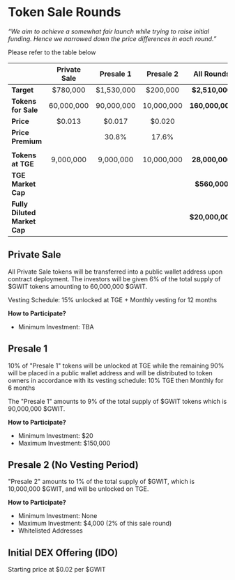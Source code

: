 # **Token Sale Rounds**

_“We aim to achieve a somewhat fair launch while trying to raise initial funding. Hence we narrowed down the price differences in each round.”_

Please refer to the table below

<center>

|                              | **Private Sale** | **Presale 1** | **Presale 2** | **All Rounds**  |
| ---------------------------- | :--------------: | :-----------: | :-----------: | :-------------: |
| **Target**                   |     $780,000     |  $1,530,000   |   $200,000    | **$2,510,000**  |
| **Tokens for Sale**          |    60,000,000    |  90,000,000   |  10,000,000   | **160,000,000** |
| **Price**                    |      $0.013      |    $0.017     |    $0.020     |                 |
| **Price Premium**            |                  |     30.8%     |     17.6%     |                 |
|                              |                  |               |               |                 |
| **Tokens at TGE**            |    9,000,000     |   9,000,000   |  10,000,000   | **28,000,000**  |
| **TGE Market Cap**           |                  |               |               |  **$560,000**   |
| **Fully Diluted Market Cap** |                  |               |               | **$20,000,000** |

</center>

## **Private Sale**

All Private Sale tokens will be transferred into a public wallet address upon contract deployment. The investors will be given 6% of the total supply of $GWIT tokens amounting to 60,000,000 $GWIT.

Vesting Schedule: 15% unlocked at TGE + Monthly vesting for 12 months

**How to Participate?**

- Minimum Investment: TBA

## **Presale 1**

10% of "Presale 1" tokens will be unlocked at TGE while the remaining 90% will be placed in a public wallet address and will be distributed to token owners in accordance with its vesting schedule: 10% TGE then Monthly for 6 months

The "Presale 1" amounts to 9% of the total supply of $GWIT tokens which is 90,000,000 $GWIT.

**How to Participate?**

- Minimum Investment: $20
- Maximum Investment: $150,000

## **Presale 2** (No Vesting Period)

"Presale 2" amounts to 1% of the total supply of $GWIT, which is 10,000,000 $GWIT, and will be unlocked on TGE.

**How to Participate?**

- Minimum Investment: None
- Maximum Investment: $4,000 (2% of this sale round)
- Whitelisted Addresses

## **Initial DEX Offering (IDO)**

Starting price at $0.02 per $GWIT
